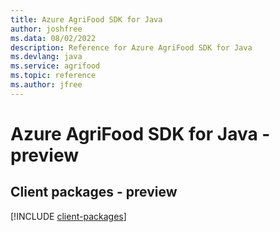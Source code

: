 ```yaml
---
title: Azure AgriFood SDK for Java
author: joshfree
ms.data: 08/02/2022
description: Reference for Azure AgriFood SDK for Java
ms.devlang: java
ms.service: agrifood
ms.topic: reference
ms.author: jfree
---
```

# Azure AgriFood SDK for Java - preview

## Client packages - preview
[!INCLUDE [client-packages](agrifood-client-index.md)]